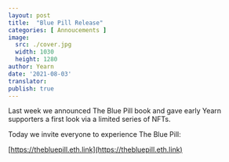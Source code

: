 ```yaml
---
layout: post
title:  "Blue Pill Release"
categories: [ Annoucements ]
image:
  src: ./cover.jpg
  width: 1030
  height: 1280
author: Yearn
date: '2021-08-03'
translator:
publish: true
---
```


Last week we announced The Blue Pill book and gave early Yearn supporters a first look via a limited series of NFTs.

Today we invite everyone to experience The Blue Pill:

[https://thebluepill.eth.link](https://thebluepill.eth.link)
